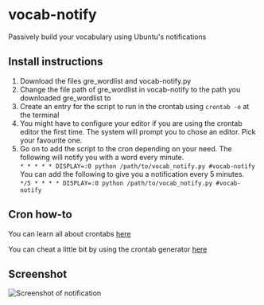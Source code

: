 # vocab-notify
Passively build your vocabulary using Ubuntu's notifications

## Install instructions
1. Download the files gre\_wordlist and vocab-notify.py
2. Change the file path of gre\_wordlist in vocab-notify to the path you downloaded gre\_wordlist to
3. Create an entry for the script to run in the crontab using `crontab -e` at the terminal
4. You might have to configure your editor if you are using the crontab editor the first time. The system will prompt you to chose an editor. Pick your favourite one.
5. Go on to add the script to the cron depending on your need. The following will notify you with a word every minute.<br>
```* * * * * DISPLAY=:0 python /path/to/vocab_notify.py #vocab-notify```<br>
You can add the following to give you a notification every 5 minutes.<br>
```*/5 * * * * DISPLAY=:0 python /path/to/vocab_notify.py #vocab-notify```

## Cron how-to
You can learn all about crontabs [here](https://code.tutsplus.com/tutorials/scheduling-tasks-with-cron-jobs--net-8800)

You can cheat a little bit by using the crontab generator [here](http://www.crontab-generator.org/)

## Screenshot
![Screenshot of notification](https://github.com/tejasanilshah/vocab-notify/blob/master/notification.png)
